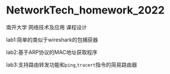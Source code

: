 # NetworkTech_homework_2022
南开大学 网络技术及应用 课程设计

lab1:简单的类似于wireshark的包捕获器

lab2:基于ARP协议的MAC地址获取程序

lab3:支持路由转发功能和`ping`,`tracert`指令的简易路由器
